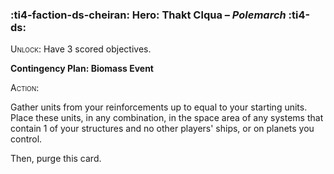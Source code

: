 ### :ti4-faction-ds-cheiran: **Hero**: Thakt Clqua – _Polemarch_ :ti4-ds:

<span style="font-variant:small-caps;">Unlock</span>: Have 3 scored objectives.

**Contingency Plan: Biomass Event**

<span style="font-variant:small-caps;">Action</span>:

Gather units from your reinforcements up to equal to your starting units. 
Place these units, in any combination, in the space area of any systems that contain 1 of your structures and no other players' ships, or on planets you control. 

Then, purge this card.
